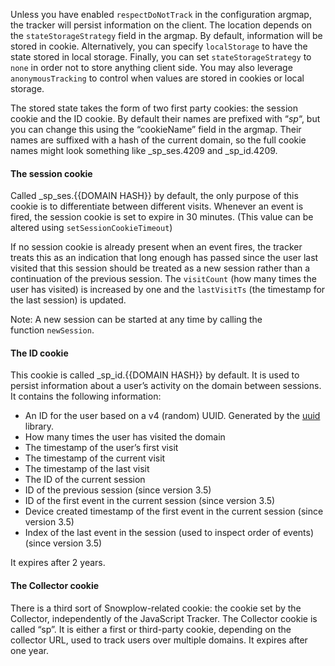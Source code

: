 Unless you have enabled `respectDoNotTrack` in the configuration argmap, the tracker will persist information on the client. The location depends on the `stateStorageStrategy` field in the argmap. By default, information will be stored in cookie. Alternatively, you can specify `localStorage` to have the state stored in local storage. Finally, you can set `stateStorageStrategy` to `none` in order not to store anything client side. You may also leverage `anonymousTracking` to control when values are stored in cookies or local storage.

The stored state takes the form of two first party cookies: the session cookie and the ID cookie. By default their names are prefixed with “_sp_“, but you can change this using the “cookieName” field in the argmap. Their names are suffixed with a hash of the current domain, so the full cookie names might look something like \_sp_ses.4209 and \_sp_id.4209.

#### The session cookie

Called \_sp_ses.{{DOMAIN HASH}} by default, the only purpose of this cookie is to differentiate between different visits. Whenever an event is fired, the session cookie is set to expire in 30 minutes. (This value can be altered using `setSessionCookieTimeout`)

If no session cookie is already present when an event fires, the tracker treats this as an indication that long enough has passed since the user last visited that this session should be treated as a new session rather than a continuation of the previous session. The `visitCount` (how many times the user has visited) is increased by one and the `lastVisitTs` (the timestamp for the last session) is updated.

Note: A new session can be started at any time by calling the function `newSession`.

#### The ID cookie

This cookie is called \_sp_id.{{DOMAIN HASH}} by default. It is used to persist information about a user’s activity on the domain between sessions. It contains the following information:

- An ID for the user based on a v4 (random) UUID. Generated by the [uuid](https://www.npmjs.com/package/uuid) library.
- How many times the user has visited the domain
- The timestamp of the user’s first visit
- The timestamp of the current visit
- The timestamp of the last visit
- The ID of the current session
- ID of the previous session (since version 3.5)
- ID of the first event in the current session (since version 3.5)
- Device created timestamp of the first event in the current session (since version 3.5)
- Index of the last event in the session (used to inspect order of events) (since version 3.5)

It expires after 2 years.

#### The Collector cookie

There is a third sort of Snowplow-related cookie: the cookie set by the Collector, independently of the JavaScript Tracker. The Collector cookie is called “sp”. It is either a first or third-party cookie, depending on the collector URL, used to track users over multiple domains. It expires after one year.

